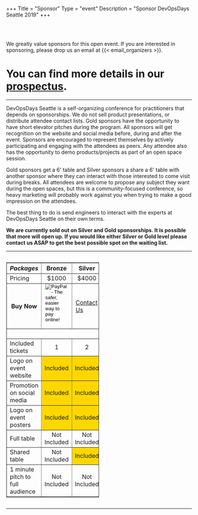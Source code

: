 +++
Title = "Sponsor"
Type = "event"
Description = "Sponsor DevOpsDays Seattle 2019"
+++

<br><br>


We greatly value sponsors for this open event.  If you are interested in sponsoring, please drop us an email at {{< email_organizers >}}. 

You can find more details in our <a href="https://assets.devopsdays.org/events/2019/seattle/devopsdays-seattle-2019-sponsor-prospectus.pdf">prospectus</a>.
===

<hr />

<p>DevOpsDays Seattle is a self-organizing conference for practitioners that depends on sponsorships. We do not sell product presentations, or distribute attendee contact lists. Gold sponsors have the opportunity to have short elevator pitches during the program. All sponsors will get recognition on the website and social media before, during and after the event. Sponsors are encouraged to represent themselves by actively participating and engaging with the attendees as peers. Any attendee also has the opportunity to demo products/projects as part of an open space session.</p>

<p>Gold sponsors get a 6' table and Silver sponsors a share a 6' table with another sponsor where they can interact with those interested to come visit during breaks. All attendees are welcome to propose any subject they want during the open spaces, but this is a community-focused conference, so heavy marketing will probably work against you when trying to make a good impression on the attendees.</p>

<p>The best thing to do is send engineers to interact with the experts at DevOpsDays Seattle on their own terms.</p>

**We are currently sold out on Silver and Gold sponsorships. It is possible that more will open up. If you would like either Silver or Gold level please contact us ASAP to get the best possible spot on the waiting list.**


<hr />

<div style="width:100%;overflow:hidden">
  <div style="width:50%;float:left" align="center">
    <table border=1 cellspacing=1>
      <tr>
        <th><i>Packages</i></th>
        <th><center><b>Bronze</b></center></th>
        <th><center><b>Silver</b></center></th>
        <th><center><b>Gold</b></center></th>
      </tr>
      <tr>
        <td>Pricing</td>
        <td align="center">$1000</td>
        <td align="center">$4000</td>
        <td align="center">$7000</td>
      </tr>
      <tr>
        <th>Buy Now</th>
        <td style="padding: 0px 10px 0px 10px;">
          <form action="https://www.paypal.com/cgi-bin/webscr" method="post" target="_top">
          <input type="hidden" name="cmd" value="_s-xclick">
          <input type="hidden" name="hosted_button_id" value="F24MPPK5RC5Z8">
          <input type="image" src="https://www.paypalobjects.com/en_US/i/btn/btn_paynow_LG.gif" border="0" name="submit" alt="PayPal - The safer, easier way to pay online!">
          <img alt="" border="0" src="https://www.paypalobjects.com/en_US/i/scr/pixel.gif" width="1" height="1">
          </form>
        </td>
        <td style="padding: 0px 10px 0px 10px;">
          <a href="mailto:organizers-seattle-2019@devopsdays.org">Contact Us</a>
        </td>
        <td style="padding: 0px 10px 0px 10px">
          <a href="mailto:organizers-seattle-2019@devopsdays.org">Contact Us</a>
        </td>
      </tr>  
      <tr>
        <td colspan="4">&nbsp;</td>
      </tr>
      <tr>
        <td>Included tickets</td><td align="center">1</td><td align="center">2</td><td align="center">4</td>
      </tr>
      <tr>
        <td>Logo on event website</td><td align="center" bgcolor="gold">Included</td><td align="center" bgcolor="gold">Included</td><td align="center" bgcolor="gold">Included</td>
      </tr>
      <tr>
        <td>Promotion on social media</td><td align="center" bgcolor="gold">Included</td><td align="center" bgcolor="gold">Included</td><td align="center" bgcolor="gold">Included</td>
      </tr>
      <tr>
        <td>Logo on event posters</td><td align="center" bgcolor="gold">Included</td><td align="center" bgcolor="gold">Included</td><td align="center" bgcolor="gold">Included</td>
      </tr>
      <tr>
        <td>Full table</td><td align="center">Not Included</td><td align="center">Not Included</td><td align="center" bgcolor="gold">Included</td>
      </tr>
      <tr>
        <td>Shared table</td><td align="center">Not Included</td><td align="center" bgcolor="gold">Included</td><td align="center">Not Included</td>
      </tr>
      <tr>
        <td>1 minute pitch to full audience</td><td align="center">Not Included</td><td align="center">Not Included</td><td align="center" bgcolor="gold">Included</td>
      </tr>
    </table>
  </div>

</div>
<hr/>
